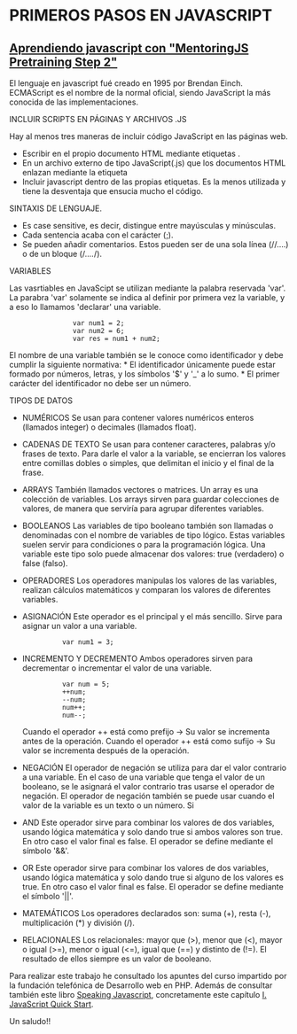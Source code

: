 # PRIMEROS PASOS EN JAVASCRIPT

## [Aprendiendo javascript con "MentoringJS Pretraining Step 2"](http://mentoringjs.com/)


El lenguaje en javascript fué creado en 1995 por Brendan Einch. ECMAScript es el nombre de la normal oficial, siendo JavaScript la más conocida de las implementaciones.

INCLUIR SCRIPTS EN PÁGINAS Y ARCHIVOS .JS

Hay al menos tres maneras de incluir código JavaScript en las páginas web.
* Escribir en el propio documento HTML mediante etiquetas <script type="text/javascript"></script>.
* En un archivo externo de tipo JavaScript(.js) que los documentos HTML enlazan mediante la etiqueta <script src="nombre_archivo.js"></script>
* Incluir javascript dentro de las propias etiquetas. Es la menos utilizada y tiene la desventaja que ensucia mucho el código.


SINTAXIS DE LENGUAJE.

* Es case sensitive, es decir, distingue entre mayúsculas y minúsculas. 
* Cada sentencia acaba con el carácter (;).
* Se pueden añadir comentarios. Estos pueden ser de una sola línea (//….) o de un bloque (/*....*/).

VARIABLES

Las vasrtiables en JavaScipt se utilizan mediante la palabra reservada 'var'. La parabra 'var' solamente se indica al definir por primera vez la variable, y a eso lo llamamos 'declarar' una variable.
					
					var num1 = 2;
					var num2 = 6;
					var res = num1 + num2;

El nombre de una variable también se le conoce como identificador y debe cumplir la siguiente normativa:
	* El identificador únicamente puede estar formado por números,
	letras, y los símbolos '$' y '_' a lo sumo.
	* El primer carácter del identificador no debe ser un número.

TIPOS DE DATOS

* NUMÉRICOS
	Se usan para contener valores numéricos enteros (llamados integer) o decimales (llamados float).

* CADENAS DE TEXTO
	Se usan para contener caracteres, palabras y/o frases de texto. Para darle el valor a la variable, se encierran los valores entre comillas dobles o simples, que delimitan el inicio y el final de la frase.


* ARRAYS
	También llamados vectores o matrices. Un array es una colección de variables. Los arrays sirven para guardar colecciones de valores, de manera que serviría para agrupar diferentes variables.

* BOOLEANOS
	Las variables de tipo booleano también son llamadas o denominadas con el nombre de variables de tipo lógico. Estas variables suelen servir para condiciones o para la programación lógica. Una variable este tipo solo puede almacenar dos valores: true (verdadero) o false (falso).

* OPERADORES
	Los operadores manipulas los valores de las variables, realizan cálculos matemáticos y comparan los valores de diferentes variables.


* ASIGNACIÓN
	Este operador es el principal y el más sencillo. Sirve para asignar un valor a una variable.

				var num1 = 3;


* INCREMENTO Y DECREMENTO
	Ambos operadores sirven para decrementar o incrementar el valor de una variable.

				var num = 5;
				++num;
				--num;
				num++; 
				num--;

	Cuando el operador ++ está como prefijo -> Su valor se incrementa antes de la operación.
	Cuando el operador ++ está como sufijo -> Su valor se incrementa después de la operación.


* NEGACIÓN
	El operador de negación se utiliza para dar el valor contrario a una variable. En el caso de una variable que tenga el valor de un booleano, se le asignará el valor contrario tras usarse el operador de negación.
	El operador de negación también se puede usar cuando el valor de la variable es un texto o un número. Si


* AND
	Este operador sirve para combinar los valores de dos variables, usando lógica matemática y solo dando true si ambos valores son true. En otro caso el valor final es false. El operador se define mediante el símbolo '&&'.


* OR
	Este operador sirve para combinar los valores de dos variables, usando lógica matemática y solo dando true si alguno de los valores es true.
	En otro caso el valor final es false. El operador se define mediante el símbolo '||'.


* MATEMÁTICOS
	Los operadores declarados son: suma (+), resta (-), multiplicación (*) y división (/).


* RELACIONALES
	Los relacionales: mayor que (>), menor que (<), mayor o igual (>=), menor o igual (<=), igual que (==) y distinto de (!=). El resultado de ellos siempre es un valor de booleano.


Para realizar este trabajo he consultado los apuntes del curso impartido por la fundación telefónica de Desarrollo web en PHP. Además de consultar también este libro [Speaking Javascript](http://speakingjs.com/es5/index.html), concretamente este capítulo [I. JavaScript Quick Start](http://speakingjs.com/es5/pt01.html).


Un saludo!!